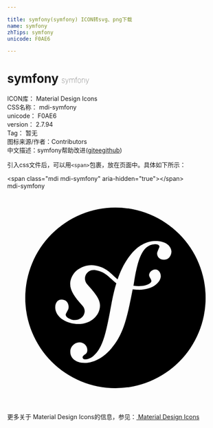 ```yaml
---

title: symfony(symfony) ICON转svg、png下载
name: symfony
zhTips: symfony
unicode: F0AE6

---
```


# symfony  <small style="font-size: 60%;font-weight: 100">symfony</small>


<div class="detail-page">
<p>
<span>
ICON库：
<span class="badge-secondary badge">Material Design Icons</span> 
</span>
<br/>
<span>
CSS名称：
<span class="badge-secondary badge">mdi-symfony</span> 
</span>
<br/>
<span>
unicode：
<span class="badge-secondary badge">F0AE6</span> 
</span>
<br/>
<span>
version：
<span class="badge-secondary badge">2.7.94</span> 
</span>
<br/>
<span>Tag：
<span class="badge-light badge">暂无</span>
</span>
<br/>
<span>图标来源/作者：<span class="badge-light badge">Contributors</span></span> 
<br/>
<span class="zh-detail">中文描述：<span class="badge-primary badge">symfony</span><span class="help-link"><span>帮助改进</span>(<a href="https://gitee.com/liuwave/icon-helper/edit/master/json/material/symfony.json" target="_blank" rel="noopener noreferrer">gitee</a><a href="https://github.com/liuwave/icon-helper/edit/master/json/material/symfony.json" target="_blank" rel="noopener noreferrer">github</a></span>)</span><br/>
</p>
</div>
<div class="alert alert-dark">
  <i class="mdi mdi-symfony mdi-48px"></i>
  <i class="mdi mdi-symfony mdi-36px"></i>
  <i class="mdi mdi-symfony mdi-24px"></i>
  <i class="mdi mdi-symfony mdi-18px"></i>
</div>
<div>
  <p>引入css文件后，可以用<code>&lt;span&gt;</code>包裹，放在页面中。具体如下所示：    
  </p>
  <div class="alert alert-primary" style="font-size: 14px">
    &lt;span class="mdi mdi-symfony" aria-hidden="true"&gt;&lt;/span&gt;
    <copy-btn content='<span class="mdi mdi-symfony" aria-hidden="true"></span>'></copy-btn>
  </div>
  <div class="alert alert-secondary">
    <i class="mdi mdi-symfony"
    style="font-size: 24px"
    aria-hidden="true"></i> mdi-symfony
    <copy-btn content="mdi-symfony" btn-title="复制图标名称"></copy-btn>
  </div>
</div>
<div id="svg" class="svg-wrap">
<svg xmlns="http://www.w3.org/2000/svg" viewBox="0 0 24 24"><path d="M12,2A10,10 0 0,0 2,12A10,10 0 0,0 12,22A10,10 0 0,0 22,12A10,10 0 0,0 12,2M16.37,5.7V5.7C17.39,5.67 18.15,6.13 18.21,6.84C18.22,7.15 18.04,7.75 17.42,7.77C16.95,7.79 16.63,7.5 16.62,7.09C16.61,6.93 16.88,6.42 16.88,6.33C16.87,6.06 16.47,6.05 16.36,6.06C14.86,6.11 14.46,8.13 14.14,9.78L14,10.65C14.84,10.78 15.46,10.62 15.8,10.4C16.28,10.09 15.66,9.77 15.74,9.41C15.82,9.04 16.15,8.87 16.41,8.86C16.78,8.85 17.04,9.23 17.03,9.62C17,10.26 16.17,11.14 14.5,11.1C14.28,11.1 14.09,11.08 13.91,11.06C13.3,14.16 12.92,16 11.56,17.58C10.39,18.97 9.2,19.18 8.67,19.2C7.67,19.24 7,18.71 7,18C6.97,17.32 7.57,16.94 7.97,16.93C8.5,16.91 8.87,17.3 8.88,17.74C8.9,18.11 8.7,18.23 8.57,18.3C8.5,18.37 8.35,18.45 8.36,18.6C8.36,18.67 8.43,18.82 8.65,18.81C9.07,18.8 9.34,18.59 9.54,18.45C10.5,17.65 10.88,16.24 11.37,13.68C11.63,12.23 11.82,11.3 12.1,10.38C11.42,9.87 11,9.23 10.09,9C9.46,8.81 9.08,8.96 8.81,9.3C8.5,9.71 8.6,10.23 8.9,10.54C10.05,11.82 10.39,12.38 10.26,13.14C10.06,14.35 8.62,15.27 6.92,14.75C5.47,14.3 5.2,13.28 5.37,12.71C5.53,12.22 5.92,12.12 6.31,12.24C6.73,12.37 6.89,12.87 6.77,13.26C6.75,13.3 6.55,13.67 6.5,13.79C6.41,14.1 6.83,14.31 7.12,14.4C7.77,14.6 8.4,14.26 8.55,13.73C8.7,13.25 8.4,12.91 8.27,12.78C7.38,11.8 6.76,10.93 7.06,9.95C7.18,9.58 7.42,9.18 7.78,8.91C8.53,8.36 9.35,8.26 10.12,8.5C11.13,8.77 11.61,9.44 12.24,9.95C12.59,8.93 13.08,7.92 13.81,7.07C14.47,6.3 15.35,5.74 16.37,5.7Z" /></svg>
</div>
<detail full-name='mdi-symfony'></detail>
    
<div><p>更多关于 Material Design Icons的信息，参见：<a target="_blank" href="https://iconhelper.cn/material.html"> Material Design Icons</a>
</p></div>
